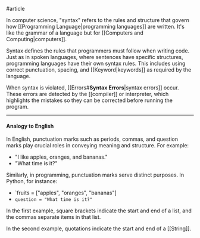 #article 

In computer science, "syntax" refers to the rules and structure that govern how [[Programming Language|programming languages]] are written. It's like the grammar of a language but for [[Computers and Computing|computers]].

Syntax defines the rules that programmers must follow when writing code. Just as in spoken languages, where sentences have specific structures, programming languages have their own syntax rules. This includes using correct punctuation, spacing, and [[Keyword|keywords]] as required by the language.

 When syntax is violated, [[Errors#**Syntax Errors**|syntax errors]] occur. These errors are detected by the [[compiler]] or interpreter, which highlights the mistakes so they can be corrected before running the program.

---
#### Analogy to English

In English, punctuation marks such as periods, commas, and question marks play crucial roles in conveying meaning and structure. For example:

- "I like apples, oranges, and bananas."
- "What time is it?"

Similarly, in programming, punctuation marks serve distinct purposes. In Python, for instance:

* `fruits = ["apples", "oranges", "bananas"]
* `question = "What time is it?"`

In the first example, square brackets indicate the start and end of a list, and the commas separate items in that list. 

In the second example, quotations indicate the start and end of a [[String]].